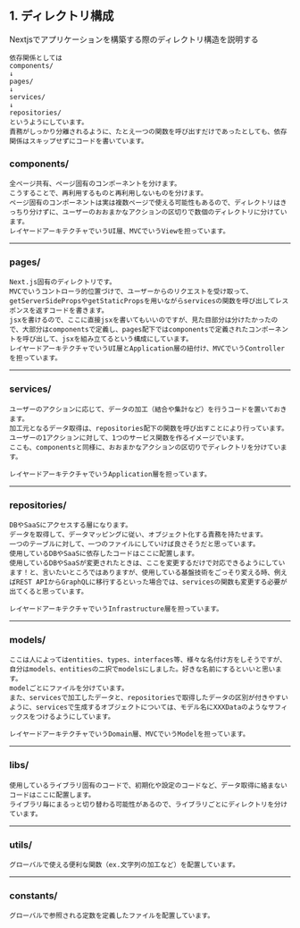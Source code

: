 ## 1. ディレクトリ構成
Nextjsでアプリケーションを構築する際のディレクトリ構造を説明する
```text
依存関係としては
components/
↓
pages/
↓
services/
↓
repositories/
というようにしています。
責務がしっかり分離されるように、たとえ一つの関数を呼び出すだけであったとしても、依存関係はスキップせずにコードを書いています。
```


### components/
```text
全ページ共有、ページ固有のコンポーネントを分けます。
こうすることで、再利用するものと再利用しないものを分けます。
ページ固有のコンポーネントは実は複数ページで使える可能性もあるので、ディレクトリはきっちり分けずに、ユーザーのおおまかなアクションの区切りで数個のディレクトリに分けています。
レイヤードアーキテクチャでいうUI層、MVCでいうViewを担っています。
```

---
### pages/
```text
Next.js固有のディレクトリです。
MVCでいうコントローラ的位置づけで、ユーザーからのリクエストを受け取って、getServerSidePropsやgetStaticPropsを用いながらservicesの関数を呼び出してレスポンスを返すコードを書きます。
jsxを書けるので、ここに直接jsxを書いてもいいのですが、見た目部分は分けたかったので、大部分はcomponentsで定義し、pages配下ではcomponentsで定義されたコンポーネントを呼び出して、jsxを組み立てるという構成にしています。
レイヤードアーキテクチャでいうUI層とApplication層の紐付け、MVCでいうControllerを担っています。
```
---

### services/
```text
ユーザーのアクションに応じて、データの加工（結合や集計など）を行うコードを置いておきます。
加工元となるデータ取得は、repositories配下の関数を呼び出すことにより行っています。
ユーザーの1アクションに対して、1つのサービス関数を作るイメージでいます。
ここも、componentsと同様に、おおまかなアクションの区切りでディレクトリを分けています。

レイヤードアーキテクチャでいうApplication層を担っています。
```

---

### repositories/
```text
DBやSaaSにアクセスする層になります。
データを取得して、データマッピングに従い、オブジェクト化する責務を持たせます。
一つのテーブルに対して、一つのファイルにしていけば良さそうだと思っています。
使用しているDBやSaaSに依存したコードはここに配置します。
使用しているDBやSaaSが変更されたときは、ここを変更するだけで対応できるようにしています！と、言いたいところではありますが、使用している基盤技術をごっそり変える時、例えばREST APIからGraphQLに移行するといった場合では、servicesの関数も変更する必要が出てくると思っています。

レイヤードアーキテクチャでいうInfrastructure層を担っています。
```

---

### models/
```text
ここは人によってはentities、types、interfaces等、様々な名付け方をしそうですが、自分はmodels、entitiesの二択でmodelsにしました。好きな名前にするといいと思います。
modelごとにファイルを分けています。
また、servicesで加工したデータと、repositoriesで取得したデータの区別が付きやすいように、servicesで生成するオブジェクトについては、モデル名にXXXDataのようなサフィックスをつけるようにしています。

レイヤードアーキテクチャでいうDomain層、MVCでいうModelを担っています。
```

---

### libs/
```text
使用しているライブラリ固有のコードで、初期化や設定のコードなど、データ取得に絡まないコードはここに配置します。
ライブラリ毎にまるっと切り替わる可能性があるので、ライブラリごとにディレクトリを分けています。
```

---

### utils/
```text
グローバルで使える便利な関数（ex.文字列の加工など）を配置しています。
```
---
### constants/
```text
グローバルで参照される定数を定義したファイルを配置しています。
```
